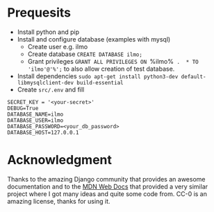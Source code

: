 # Prequesits

* Install python and pip
* Install and configure database (examples with mysql)
	+ Create user e.g. ilmo
	+ Create database `CREATE DATABASE ilmo;`
	+ Grant privileges `GRANT ALL PRIVILEGES ON `%ilmo%` .  * TO 'ilmo'@'%';` to also allow creation of test database.
* Install dependencies `sudo apt-get install python3-dev default-libmysqlclient-dev build-essential`
* Create `src/.env` and fill
```
SECRET_KEY = '<your-secret>'
DEBUG=True
DATABASE_NAME=ilmo
DATABASE_USER=ilmo
DATABASE_PASSWORD=<your_db_password>
DATABASE_HOST=127.0.0.1
```

# Acknowledgment

Thanks to the amazing Django community that provides an awesome documentation and to the [MDN Web Docs](https://github.com/mdn/django-locallibrary-tutorial) that provided a very similar project where I got many ideas and quite some code from. CC-0 is an amazing license, thanks for using it.
